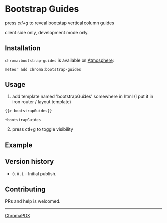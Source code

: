# Bootstrap Guides

press *ctl+g* to reveal bootstap vertical column guides

client side only, development mode only.

## Installation

`chroma:bootstrap-guides` is available on [Atmosphere](https://atmospherejs.com/chroma/bootstrap-guides):

```bash
meteor add chroma:bootstrap-guides
```

## Usage

1. add template named 'bootstrapGuides' somewhere in html (I put it in iron router / layout template)

```html
{{> bootstrapGuides}}
```

```jade
+bootstrapGuides
```

2. press ctl+g to toggle visibility

## Example



## Version history

- `0.0.1` - Initial publish.

## Contributing

PRs and help is welcomed.

***

[ChromaPDX](http://github.com/ChromaPDX)
